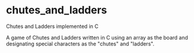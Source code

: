 # chutes_and_ladders
Chutes and Ladders implemented in C

A game of Chutes and Ladders written in C using an array as the board and designating special characters as the "chutes" and "ladders".
